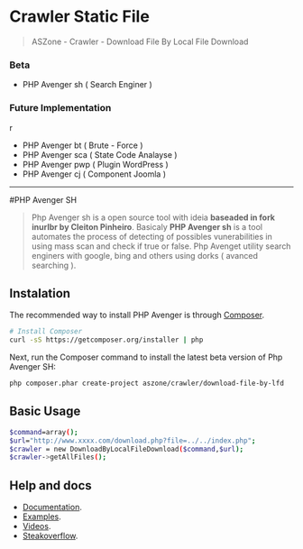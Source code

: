 # Crawler Static File

> ASZone - Crawler - Download File By Local File Download

### Beta

* PHP Avenger sh ( Search Enginer )

### Future Implementation
r
* PHP Avenger bt ( Brute - Force )
* PHP Avenger sca ( State Code Analayse )
* PHP Avenger pwp ( Plugin WordPress )
* PHP Avenger cj ( Component Joomla )

***
#PHP Avenger SH

> Php Avenger sh is a open source tool with ideia **baseaded in fork inurlbr by Cleiton Pinheiro**. Basicaly **PHP Avenger sh** is a tool automates the process of detecting of possibles vunerabilities in using mass scan and check if true or false. Php Avenget utility search enginers with google, bing and others using dorks ( avanced searching ).

## Instalation

The recommended way to install PHP Avenger is through
[Composer](http://getcomposer.org).

```bash
# Install Composer
curl -sS https://getcomposer.org/installer | php
```

Next, run the Composer command to install the latest beta version of Php Avenger SH:

```bash
php composer.phar create-project aszone/crawler/download-file-by-lfd
```

## Basic Usage
```bash
$command=array();
$url="http://www.xxxx.com/download.php?file=../../index.php";
$crawler = new DownloadByLocalFileDownload($command,$url);
$crawler->getAllFiles();

```

## Help and docs
* [Documentation](http://phpavenger.aszone.com.br).
* [Examples](http://phpavenger.aszone.com.br/examples).
* [Videos](http://youtube.com/aszone).
* [Steakoverflow](http://phpavenger.aszone.com.br).


